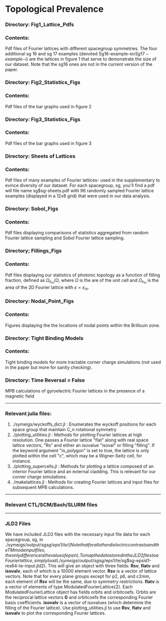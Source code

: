 # Topological Prevalence

### Directory: Fig1_Lattice_Pdfs
### Contents: 
Pdf files of Fourier lattices with different spacegroup symmetries. The four additional sg 16 and sg 17 examples
(denoted Sg16-example-$i or Sg17-example-$i) are the lattices in figure 1 that serve to demonstrate the size of our dataset.
Note that the sg16 ones are not in the current version of the paper. 
### Directory: Fig2_Statistics_Figs
### Contents: 
Pdf files of the bar graphs used in figure 2
### Directory: Fig3_Statistics_Figs
### Contents: 
Pdf files of the bar graphs used in figure 3
### Directory: Sheets of Lattices
### Contents:
Pdf files of many examples of Fourier lattices- used in the supplementary to evince diversity of our dataset. For each spacegroup, 
sg, you'll find a pdf will file name sg$sg-sheets.pdf with 96 randomly sampled Fourier lattice examples (displayed in a 12x8 grid)
that were used in our data analysis.
### Directory: Sobol_Figs
### Contents:
Pdf files displaying comparisons of statistics aggregated from random Fourier lattice sampling and Sobol Fourier lattice sampling.
### Directory; Fillings_Figs
### Contents:
Pdf files displaying our statistics of photonic topology as a function of filling fraction, defined as $\Omega_{\varepsilon_{in}}/\Omega$, 
where $\Omega$ is the are of the unit cell and $\Omega_{\varepsilon_{in}}$ is the area of the 2D Fourier lattice with
$\varepsilon = \varepsilon_{in}$.
### Directory: Nodal_Point_Figs
### Contents: 
Figures displaying the the locations of nodal points within the Brillouin zone. 
### Directory: Tight Binding Models
### Contents:
Tight binding models for more tractable corner charge simulations (not used in the paper but more for sanity checking). 
### Directory: Time Reversal = False
MPB calculations of gyroelectric Fourier lattices in the presence of a magnetic field

---

### Relevant julia files: 
1. ./symeigs/wyckoffs_dict.jl : Enumerates the wyckoff positions for each space group that maintain C_n rotational symmetry
2. ./plotting_utilities.jl : Methods for plotting Fourier lattices at high resolution. One passes a Fourier lattice "flat" along with
   real space lattice vectors, "Rs" and either an isovalue "isoval" or filling "filling". If the keyword argument "in_polygon" is set to
   true, the lattice is only plotted within the cell "c", which may be a Wigner-Seitz cell, for instance.
3. ./plotting_supercells.jl : Methods for plotting a lattice composed of an interior Fourier lattice and an external cladding. This is relevant for
   our corner charge simulations.
4. ./makelattices.jl : Methods for creating Fourier lattices and input files for subsequent MPB calculations.

---

### Relevant CTL/SCM/Bash/SLURM files

---

### JLD2 Files
We have included JLD2 files with the necessary input file data for each spacegroup, sg, in ./symeigs/output/sg$sg/eps1/te/
(Note that for all other dielectric contrasts and the TM mode input files, the only difference is the value of epsin). 
To map the data stored in the JLD2 files to a Fourier lattice, simply load(./symeigs/output/sg$sg/eps1/te/sg$sg-epsid1-res64-te-input.jld2). 
This will give an object with three fields: **Rsv**, **flatv** and **isovalv**, each of which is a 10000 element vector. **Rsv** is a vector of 
lattice vectors. Note that for every plane groups except for p2, p6, and c2mm, each element of **Rsv** will be the same, due to symmetry restrictions.
**flatv** is a vector of elements of type ModulatedFourierLattice{2}. Each ModulatedFourierLattice object has fields orbits and orbitcoefs. Orbits are the 
reciprocal lattice vectors **G** and orbitcoefs the corresponding Fourier basis coefficients. **isovalv** is a vector of isovalues (which determine the
filling of the Fourier lattice). Use plotting_utilities.jl to use **Rsv**, **flatv** and **isovalv** to plot the corresponding Fourier lattices. 







